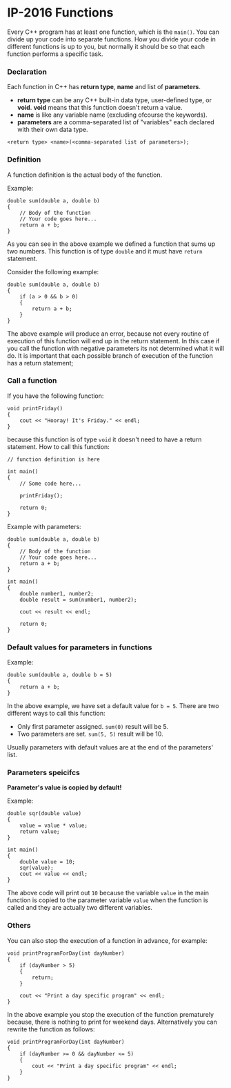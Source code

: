 # IP-2016 Functions

Every C++ program has at least one function, which is the `main()`. You can divide up your code into separate functions. How you divide your code in different functions is up to you, but normally it should be so that each function performs a specific task.

### Declaration

Each function in C++ has  **return type**, **name** and list of **parameters**.
* **return type** can be any C++ built-in data type, user-defined type, or **void**. **void** means that this function doesn't return a value.
* **name** is like any variable name (excluding ofcourse the keywords).
* **parameters** are a comma-separated list of "variables" each declared with their own data type.

```
<return type> <name>(<comma-separated list of parameters>);
```

### Definition 

A function definition is the actual body of the function.

Example:
```
double sum(double a, double b)
{
    // Body of the function
    // Your code goes here...
    return a + b;    
}
```

As you can see in the above example we defined a function that sums up two numbers.
This function is of type `double` and it must have `return` statement.

Consider the following example:

```
double sum(double a, double b)
{
    if (a > 0 && b > 0)
    {
        return a + b;
    }
}
```

The above example will produce an error, because not every routine of execution of this function will end up in the return statement.
In this case if you call the function with negative parameters its not determined what it will do.
It is important that each possible branch of execution of the function has a return statement;

### Call a function

If you have the following function:
```
void printFriday()
{
    cout << "Hooray! It's Friday." << endl;
}
```

because this function is of type `void` it doesn't need to have a return statement.
How to call this function:
```
// function definition is here

int main()
{
    // Some code here...

    printFriday();

    return 0;
}
```

Example with parameters:

```
double sum(double a, double b)
{
    // Body of the function
    // Your code goes here...
    return a + b;    
}

int main()
{
    double number1, number2;
    double result = sum(number1, number2);

    cout << result << endl;

    return 0;
}
```

### Default values for parameters in functions

Example:
```
double sum(double a, double b = 5)
{
    return a + b;
}
```

In the above example, we have set a default value for `b = 5`.
There are two different ways to call this function:
* Only first parameter assigned. `sum(0)` result will be 5.
* Two parameters are set. `sum(5, 5)` result will be 10.

Usually parameters with default values are at the end of the parameters' list.

### Parameters speicifcs

**Parameter's value is copied by default!**

Example:
```
double sqr(double value)
{
    value = value * value;
    return value;
}

int main()
{
    double value = 10;
    sqr(value);
    cout << value << endl;
}
```

The above code will print out `10` because the variable `value` in the main function is copied to
the parameter variable `value` when the function is called and they are actually two different variables. 

### Others

You can also stop the execution of a function in advance, for example:

```
void printProgramForDay(int dayNumber)
{
    if (dayNumber > 5)
    {
        return;
    }

    cout << "Print a day specific program" << endl;
}
```

In the above example you stop the execution of the function prematurely because, there is nothing to print for weekend days.
Alternatively you can rewrite the function as follows:

```
void printProgramForDay(int dayNumber)
{
    if (dayNumber >= 0 && dayNumber <= 5)
    {
        cout << "Print a day specific program" << endl;
    }
}
```
